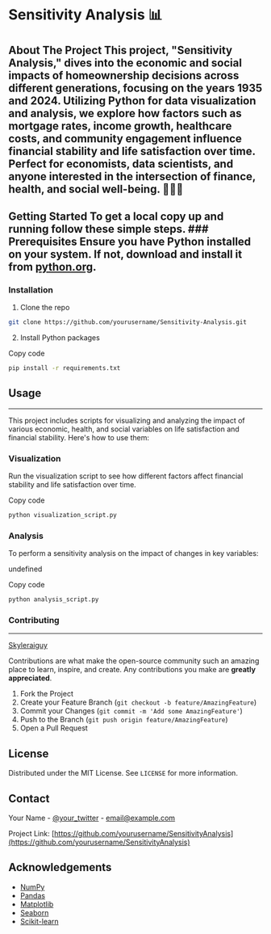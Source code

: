 # Sensitivity Analysis 📊  

## About The Project  This project, "Sensitivity Analysis," dives into the economic and social impacts of homeownership decisions across different generations, focusing on the years 1935 and 2024. Utilizing Python for data visualization and analysis, we explore how factors such as mortgage rates, income growth, healthcare costs, and community engagement influence financial stability and life satisfaction over time. Perfect for economists, data scientists, and anyone interested in the intersection of finance, health, and social well-being. 🏡💼👥  

## Getting Started  To get a local copy up and running follow these simple steps.  ### Prerequisites  Ensure you have Python installed on your system. If not, download and install it from [python.org](https://www.python.org/).  

### Installation  

1. Clone the repo

```sh 
git clone https://github.com/yourusername/Sensitivity-Analysis.git
```

2. Install Python packages

Copy code
```bash
pip install -r requirements.txt
```

## Usage
-----

This project includes scripts for visualizing and analyzing the impact of various economic, health, and social variables on life satisfaction and financial stability. Here's how to use them:

### Visualization

Run the visualization script to see how different factors affect financial stability and life satisfaction over time.

Copy code
```bash
python visualization_script.py
```

### Analysis

To perform a sensitivity analysis on the impact of changes in key variables:

undefined

Copy code
```bash
python analysis_script.py
```
### Contributing
------------
[Skyleraiguy](https://github.com/skyleraiguy)

Contributions are what make the open-source community such an amazing place to learn, inspire, and create. Any contributions you make are **greatly appreciated**.

1.  Fork the Project
2.  Create your Feature Branch (`git checkout -b feature/AmazingFeature`)
3.  Commit your Changes (`git commit -m 'Add some AmazingFeature'`)
4.  Push to the Branch (`git push origin feature/AmazingFeature`)
5.  Open a Pull Request

License
-------

Distributed under the MIT License. See `LICENSE` for more information.

Contact
-------

Your Name - [@your\_twitter](https://twitter.com/skyleraiguy) - [email@example.com](mailto:skyler@omnipoquant.com)

Project Link: [https://github.com/yourusername/SensitivityAnalysis](https://github.com/yourusername/SensitivityAnalysis)

Acknowledgements
----------------

*   [NumPy](https://numpy.org/)
*   [Pandas](https://pandas.pydata.org/)
*   [Matplotlib](https://matplotlib.org/)
*   [Seaborn](https://seaborn.pydata.org/)
*   [Scikit-learn](https://scikit-learn.org/)